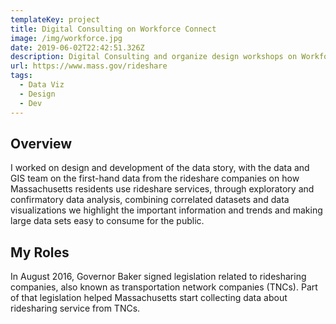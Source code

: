 ```yaml
---
templateKey: project
title: Digital Consulting on Workforce Connect
image: /img/workforce.jpg
date: 2019-06-02T22:42:51.326Z
description: Digital Consulting and organize design workshops on Workforce Connect Dashboard
url: https://www.mass.gov/rideshare
tags:
  - Data Viz
  - Design
  - Dev
---
```

## Overview

I worked on design and development of the data story, with the data and GIS team on the first-hand data from the rideshare companies on how Massachusetts residents use rideshare services, through exploratory and confirmatory data analysis, combining correlated datasets and data visualizations we highlight the important information and trends and making large data sets easy to consume for the public.

## My Roles

In August 2016, Governor Baker signed legislation related to ridesharing companies, also known as transportation network companies (TNCs). Part of that legislation helped Massachusetts start collecting data about ridesharing service from TNCs.
